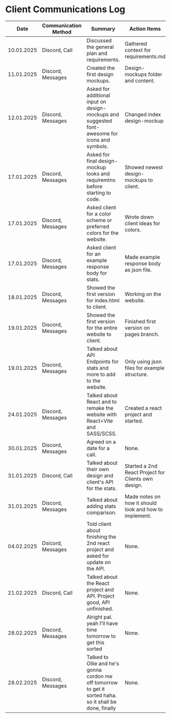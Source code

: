 # Client Communications Log

| Date       | Communication Method | Summary                                    | Action Items                              |
|------------|----------------------|--------------------------------------------|-------------------------------------------|
|10.01.2025  |Discord, Call         |Discussed the general plan and requirements.|Gathered context for requirements.md|
|11.01.2025  |Discord, Messages     |Created the first design mockups.|Design-mockups folder and content.|
|12.01.2025  |Discord, Messages     |Asked for additional input on design-mockups and suggested font-awesome for icons and symbols.|Changed index design-mockup|
|17.01.2025  |Discord, Messages     |Asked for final design-mockup looks and requiremtns before starting to code.|Showed newest design-mockups to client.|
|17.01.2025  |Discord, Messages     |Asked client for a color scheme or preferred colors for the website.|Wrote down client ideas for colors.|
|17.01.2025  |Discord, Messages     |Asked client for an example response body for stats.|Made example response body as json file.|
|18.01.2025  |Discord, Messages     |Showed the first version for index.html to client.|Working on the website.|
|19.01.2025  |Discord, Messages     |Showed the first version for the entire website to client.|Finished first version on pages branch.|
|19.01.2025  |Discord, Messages     |Talked about API Endpoints for stats and more to add to the website.|Only using json files for example structure.|
|24.01.2025  |Discord, Messages     |Talked about React and to remake the website with React+Vite and SASS/SCSS.|Created a react project and started.|
|30.01.2025  |Discord, Messages     |Agreed on a date for a call.|None.|
|31.01.2025  |Discord, Call         |Talked about their own design and client's API for the stats.|Started a 2nd React Project for Clients own design.|
|31.01.2025  |Discord, Messages     |Talked about adding stats comparison.|Made notes on how it should look and how to implement.|
|04.02.2025  |Dsicord, Messages     |Told client about finishing the 2nd react project and asked for update on the API.|None.|
|21.02.2025  |Discord, Call         |Talked about the React project and API. Project good, API unfinished.|None.|
|28.02.2025  |Discord, Messages     |Alright pal. yeah I'll have time tomorrow to get this sorted |None.|
|28.02.2025  |Discord, Messages     |Talked to Ollie and he's gonna cordon me off tomorrow to get it sorted haha. so it shall be done, finally|None.|
